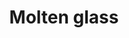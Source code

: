 ---
layout: item
title: Molten glass
item-id: 1775
datatable: true
id: 1775
name: "Molten glass"
members: true
lowalch: 1
highalch: 1
examine: "Hot glass ready to be blown into useful objects."
monsters:
  - id: 499
    name: "Thermonuclear smoke devil"
    members: true
    combat_level: 301
    wiki_url: "https://oldschool.runescape.wiki/w/Thermonuclear_smoke_devil"
    drops:
      - quantity: "100"
        rarity: 0.015625
    image: "https://oldschool.runescape.wiki/images/1/1c/Thermonuclear_smoke_devil.png?87507"
---